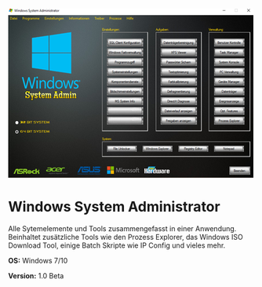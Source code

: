 
![alt text][logo]

[logo]: logo.png

<h1>Windows System Administrator</h1>

Alle Sytemelemente und Tools zusammengefasst in einer Anwendung. Beinhaltet zusätzliche Tools wie den Prozess Explorer, das Windows ISO Download Tool, einige Batch Skripte wie IP Config und vieles mehr.
<p>
  <p>
    <p>


<b>OS:</b> Windows 7/10
<p><b>Version:</b> 1.0 Beta</p>
